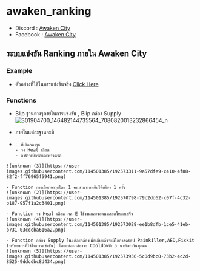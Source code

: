 # awaken_ranking
- Discord : [Awaken City](discord.gg/3kVvpJMEv3)
- Facebook : [Awaken City](https://www.facebook.com/Awakencityy)
## ระบบแข่งขัน Ranking ภายใน Awaken City

### Example
- ตัวอย่างที่ใช้ในการแข่งขันจริง [Click Here](https://fb.watch/fOO_jI43N5)

### Functions
- Blip ฐานต่างๆภายในการแข่งขัน , Blip กล่อง Supply
![301904700_146482144735564_7080820013232866454_n](https://user-images.githubusercontent.com/114501385/192568081-cfaad439-2184-4613-881e-ec2c88c6aa2a.jpg)

- ภายในแต่ละฐานจะมี
- ```
  - ที่เลือกอาวุธ
  - วง Heal เลือด
  - การาจเบิกรถและพาวน์รถ
```
![unknown (3)](https://user-images.githubusercontent.com/114501385/192573311-9a57dfe9-c410-4f88-82f2-ff76965f5941.png)

- Function การเลือกอาวุธโดย 1 คนสามารถหยิบได้เพียง 1 ครั้ง
![unknown (2)](https://user-images.githubusercontent.com/114501385/192570798-79c2dd62-c07f-4c32-b187-957f1a2c3401.png)

- Function วง Heal เลือด กด E ใช้งานและรอจนหลอดโหลดเสร็จ
![unknown (4)](https://user-images.githubusercontent.com/114501385/192573028-ee1b8dfb-1ce5-41eb-b731-03cceba616a2.png)

- Function กล่อง Supply ในแต่ละกล่องเมื่อเก็บแล้วจะมีโอกาสดรอป Painkiller,AED,Fixkit (ทรัพยากรที่ใช้ในการแข่งขัน) โดยแต่ละกล่องจะ Cooldown 5 นาทีเท่ากันทุกคน
![unknown (5)](https://user-images.githubusercontent.com/114501385/192573936-5c0d9bc0-73b2-4c2d-8525-9ddcdbc8d434.png)


